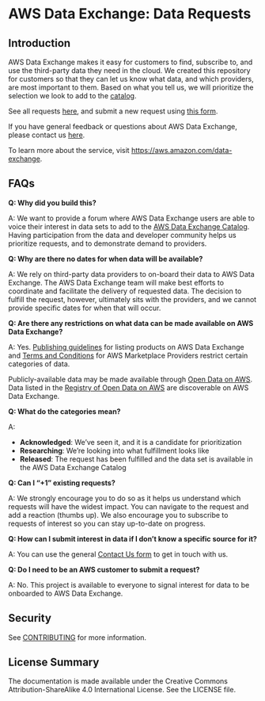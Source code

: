 # AWS Data Exchange: Data Requests

## Introduction

AWS Data Exchange makes it easy for customers to find, subscribe to, and use the third-party data they need in the cloud. We created this repository for customers so that they can let us know what data, and which providers, are most important to them. Based on what you tell us, we will prioritize the selection we look to add to the [catalog](https://aws.amazon.com/marketplace/search/results?ref_=adx_hp_hr_brw&category=d5a43d97-558f-4be7-8543-cce265fe6d9d&FULFILLMENT_OPTION_TYPE=DATA_EXCHANGE&filters=FULFILLMENT_OPTION_TYPE).

See all requests [here](https://github.com/aws/aws-dataexchange-data-requests/issues), and submit a new request using [this form](https://github.com/aws/aws-dataexchange-data-requests/issues/new?assignees=&labels=&template=data-request.yml).

If you have general feedback or questions about AWS Data Exchange, please contact us [here](https://pages.awscloud.com/adx-contact-dex-contact-us.html).

To learn more about the service, visit https://aws.amazon.com/data-exchange.

## FAQs

**Q: Why did you build this?**

A: We want to provide a forum where AWS Data Exchange users are able to voice their interest in data sets to add to the [AWS Data Exchange Catalog]((https://aws.amazon.com/marketplace/search/results?ref_=adx_hp_hr_brw&category=d5a43d97-558f-4be7-8543-cce265fe6d9d&FULFILLMENT_OPTION_TYPE=DATA_EXCHANGE&filters=FULFILLMENT_OPTION_TYPE)). Having participation from the data and developer community helps us prioritize requests, and to demonstrate demand to providers.

**Q: Why are there no dates for when data will be available?**

A: We rely on third-party data providers to on-board their data to AWS Data Exchange. The AWS Data Exchange team will make best efforts to coordinate and facilitate the delivery of requested data. The decision to fulfill the request, however, ultimately sits with the providers, and we cannot provide specific dates for when that will occur.

**Q: Are there any restrictions on what data can be made available on AWS Data Exchange?**

A: Yes. [Publishing guidelines](https://docs.aws.amazon.com/data-exchange/latest/userguide/publishing-guidelines.html) for listing products on AWS Data Exchange and [Terms and Conditions](https://aws.amazon.com/marketplace/management/terms) for AWS Marketplace Providers restrict certain categories of data.

Publicly-available data may be made available through [Open Data on AWS](https://aws.amazon.com/opendata). Data listed in the [Registry of Open Data on AWS](https://registry.opendata.aws/) are discoverable on AWS Data Exchange.

**Q: What do the categories mean?**

A:
 * **Acknowledged**: We’ve seen it, and it is a candidate for prioritization
 * **Researching**: We’re looking into what fulfillment looks like
 * **Released**: The request has been fulfilled and the data set is available in the AWS Data Exchange Catalog

**Q: Can I “+1” existing requests?**

A: We strongly encourage you to do so as it helps us understand which requests will have the widest impact. You can navigate to the request and add a reaction (thumbs up). We also encourage you to subscribe to requests of interest so you can stay up-to-date on progress.

**Q: How can I submit interest in data if I don’t know a specific source for it?**

A: You can use the general [Contact Us form](https://pages.awscloud.com/adx-contact-dex-contact-us.html) to get in touch with us.

**Q: Do I need to be an AWS customer to submit a request?**

A: No. This project is available to everyone to signal interest for data to be onboarded to AWS Data Exchange.

## Security

See [CONTRIBUTING](CONTRIBUTING.md#security-issue-notifications) for more information.

## License Summary

The documentation is made available under the Creative Commons Attribution-ShareAlike 4.0 International License. See the LICENSE file.
